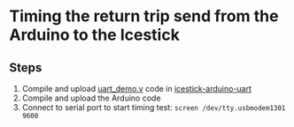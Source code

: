 # Timing the return trip send from the Arduino to the Icestick

## Steps

1. Compile and upload [uart_demo.v](/icestick-arduino-uart/uart_demo.v) code in [icestick-arduino-uart](/icestick-arduino-uart)
2. Compile and upload the Arduino code
3. Connect to serial port to start timing test: `screen /dev/tty.usbmodem1301 9600`